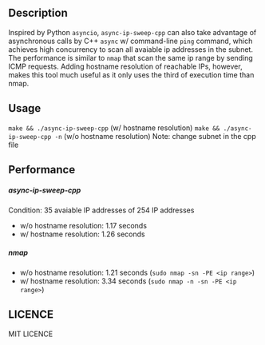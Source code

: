 ## Description
Inspired by Python `asyncio`, `async-ip-sweep-cpp` can also take advantage of asynchronous calls by C++ `async` w/ command-line `ping` command, which achieves high concurrency to scan all avaiable ip addresses in the subnet. The performance is similar to `nmap` that scan the same ip range by sending ICMP requests. Adding hostname resolution of reachable IPs, however, makes this tool much useful as it only uses the third of execution time than nmap.

## Usage
`make && ./async-ip-sweep-cpp` (w/ hostname resolution) 
`make && ./async-ip-sweep-cpp -n` (w/o hostname resolution)
Note: change subnet in the cpp file

## Performance
##### async-ip-sweep-cpp
Condition: 35 avaiable IP addresses of 254 IP addresses 
- w/o hostname resolution: 1.17 seconds
- w/ hostname resolution: 1.26 seconds

##### nmap 
- w/o hostname resolution: 1.21 seconds (`sudo nmap -sn -PE <ip range>`)
- w/ hostname resolution: 3.34 seconds (`sudo nmap -n -sn -PE <ip range>`)

## LICENCE
MIT LICENCE
